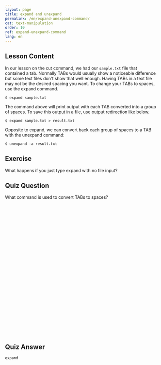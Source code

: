 ```yaml
---
layout: page
title: expand and unexpand
permalink: /en/expand-unexpand-command/
cat: text-manipulation
order: 10
ref: expand-unexpand-command
lang: en
---
```


## Lesson Content

In our lesson on the cut command, we had our `sample.txt` file that contained a tab. Normally TABs would usually show a noticeable difference but some text files don't show that well enough. Having TABs in a text file may not be the desired spacing you want. To change your TABs to spaces, use the expand command. 

`$ expand sample.txt`

The command above will print output with each TAB converted into a group of spaces. To save this output in a file, use output redirection like below.

`$ expand sample.txt > result.txt`

Opposite to expand, we can convert back each group of spaces to a TAB with the unexpand command: 

`$ unexpand -a result.txt`

## Exercise

What happens if you just type expand with no file input?

## Quiz Question

What command is used to convert TABs to spaces?  
<br /><br /><br /><br /><br /><br /><br /><br /><br /><br /><br /><br /><br /><br /><br /><br /><br /><br /><br /><br /><br /><br /><br /><br /><br /><br /> 
## Quiz Answer

`expand`
